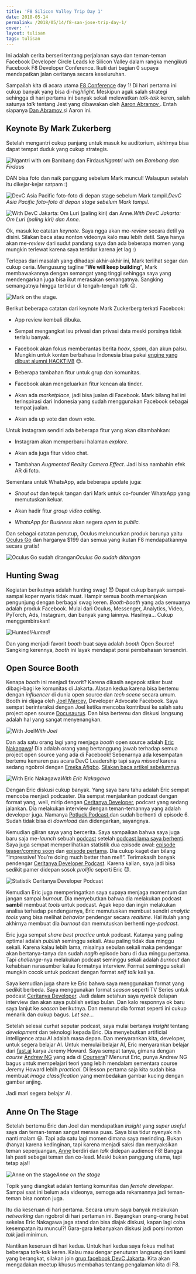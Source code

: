 ```yaml
---
title: 'F8 Silicon Valley Trip Day 1'
date: 2018-05-14
permalink: /2018/05/14/f8-san-jose-trip-day-1/
cover: ''
layout: tulisan
tags: tulisan
---
```


Ini adalah cerita berseri tentang perjalanan saya dan teman-teman Facebook Developer Circle Leads ke Silicon Valley dalam rangka mengikuti Facebook F8 Developer Conference. Ikuti dari bagian 0 supaya mendapatkan jalan ceritanya secara keseluruhan.

Sampailah kita di acara utama [F8 Conference](https://f8.com) day 1! Di hari pertama ini cukup banyak yang bisa di-_highlight_. Meskipun agak salah strategi sehingga di hari pertama ini banyak sekali melewatkan _talk-talk_ keren, salah satunya _talk_ tentang Jest yang dibawakan oleh [ Aaron Abramov ](https://twitter.com/aarondjents). Entah siapanya [ Dan Abramov ](https://twitter.com/dan_abramov) si Aaron ini.

## Keynote By Mark Zukerberg

Setelah mengantri cukup panjang untuk masuk ke auditorium, akhirnya bisa dapat tempat duduk yang cukup strategis.

![Ngantri with om Bambang dan Firdaus](/assets/images/f81/1_AMQhtCJzEAb2-OskvuQIUw.jpg)_Ngantri with om Bambang dan Firdaus_

DAN bisa foto dan naik panggung sebelum Mark muncul! Walaupun setelah itu dikejar-kejar satpam :)

![DevC Asia Pacific foto-foto di depan stage sebelum Mark tampil.](/assets/images/f81/1_-cAGTJ0EGesmbWtTWXjCBg.jpeg)_DevC Asia Pacific foto-foto di depan stage sebelum Mark tampil._

![With DevC Jakarta: Om Luri (paling kiri) dan Anne.](/assets/images/f81/1_1ZP18jOOg8GKH7EQCFXg3g.jpeg)_With DevC Jakarta: Om Luri (paling kiri) dan Anne._

Ok, masuk ke catatan _keynote_. Saya ngga akan me-_review_ secara detil ya disini. Silakan baca atau nonton videonya kalo mau lebih detil. Saya hanya akan me-_review_ dari sudut pandang saya dan ada beberapa momen yang mungkin terlewat karena saya tertidur karena jet lag :)

Terlepas dari masalah yang dihadapi akhir-akhir ini, Mark terlihat segar dan cukup ceria. Mengusung tagline “**We will keep building**”, Mark membawakannya dengan semangat yang tinggi sehingga saya yang mendengarkan juga bisa ikut merasakan semangatnya. Sangking semangatnya hingga tertidur di tengah-tengah _talk_ 😉.

![Mark on the stage.](/assets/images/f81/1_sm9hNEsX8IV3hKEmvFYx8A.jpeg)

Berikut beberapa catatan dari keynote Mark Zuckerberg terkati Facebook:

- App review kembali dibuka.

- Sempat mengangkat isu privasi dan privasi data meski porsinya tidak terlalu banyak.

- Facebook akan fokus memberantas berita _hoax_, _spam_, dan akun palsu. Mungkin untuk konten berbahasa Indonesia bisa pakai [engine yang dibuat alumni HACKTIV8](https://www.youtube.com/watch?v=3qAdcwIyGKM) 😉.

- Beberapa tambahan fitur untuk grup dan komunitas.

- Facebook akan mengeluarkan fitur kencan ala tinder.

- Akan ada _marketplace_, jadi bisa jualan di Facebook. Mark bilang hal ini terinspirasi dari Indonesia yang sudah menggunakan Facebook sebagai tempat jualan.

- Akan ada up vote dan down vote.

Untuk instagram sendiri ada beberapa fitur yang akan ditambahkan:

- Instagram akan memperbarui halaman _explore._

- Akan ada juga fitur video chat.

- Tambahan _Augmented Reality Camera Effect_. Jadi bisa nambahin efek AR di foto.

Sementara untuk WhatsApp, ada beberapa update juga:

- _Shout out_ dan tepuk tangan dari Mark untuk co-founder WhatsApp yang memutuskan keluar.

- Akan hadir fitur _group video calling_.

- _WhatsApp for Business_ akan segera _open to public._

Dan sebagai catatan penutup, Oculus meluncurkan produk barunya yaitu [Oculus Go](https://www.oculus.com/go/) dan harganya $199 dan semua yang ikutan F8 mendapatkannya secara gratis!

![Oculus Go sudah ditangan](/assets/images/f81/1_OAh9_OHfUlkZQCyYmIzxMQ.jpeg)_Oculus Go sudah ditangan_

## Hunting Swag

Kegiatan berikutnya adalah hunting swag! 😈 Dapat cukup banyak sampai-sampai koper nyaris tidak muat. Hampir semua booth memanjakan pengunjung dengan berbagai swag keren. _Booth-booth_ yang ada semuanya adalah produk Facebook. Mulai dari Oculus, Messenger, Analytics, Video, PyTorch, Ads, Instagram, dan banyak yang lainnya. Hasilnya… Cukup menggembirakan!

![Hunted!](/assets/images/f81/1_JzPUcm47l0jj06QEC_G4OA.jpeg)_Hunted!_

Dan yang menjadi favorit _booth_ buat saya adalah _booth_ Open Source! Sangking kerennya, _booth_ ini layak mendapat porsi pembahasan tersendiri.

## Open Source Booth

Kenapa _booth_ ini menjadi favorit? Karena dikasih segepok stiker buat dibagi-bagi ke komunitas di Jakarta. Alasan kedua karena bisa bertemu dengan _influencer_ di dunia open source dan _tech scene_ secara umum. Booth ini dijaga oleh [Joel Marcey](https://github.com/JoelMarcey), Developer Advocate Facebook. Saya sempat berinteraksi dengan Joel ketika mencoba kontribusi ke salah satu project open source [Docusaurus](https://github.com/facebook/Docusaurus/issues/467). Dan bisa bertemu dan diskusi langsung adalah hal yang sangat menyenangkan.

![With Joel](/assets/images/f81/1_dck_uuDn4CHM-N8HDCijOQ.jpeg)_With Joel_

Dan ada satu orang lagi yang menjaga _booth_ open source adalah [Eric Nakagawa](https://twitter.com/ericnakagawa)! Dia adalah orang yang bertanggung jawab terhadap semua project open source yang ada di Facebook! Sebenarnya ada kesempatan bertemu kemaren pas acara DevC Leadership tapi saya _missed_ karena sedang ngobrol dengan [Emeka Afigbo](https://www.facebook.com/chukwuemeka.afigbo). [Silakan baca artikel sebelumnya](https://rizafahmi.com/2018/05/08/f8-san-jose-trip-day-0/).

![With Eric Nakagawa](/assets/images/f81/1_m_Hrdb-uR2CO5yCvGih_iw.jpeg)_With Eric Nakagawa_

Dengan Eric diskusi cukup banyak. Yang saya baru tahu adalah Eric sempat mencoba menjadi podcaster. Dia sempat menjalankan podcast dengan format yang, well, mirip dengan [Ceritanya Developer](https://ceritanyadeveloper.com), podcast yang sedang jalankan. Dia melakukan interview dengan teman-temannya yang adalah developer juga. Namanya [Potluck Podcast ](https://itunes.apple.com/pl/podcast/potluck-podcast/id1196828738)dan sudah berhenti di episode 6. Sudah tidak bisa di _download_ dan didengarkan, sayangnya.

Kemudian giliran saya yang bercerita. Saya sampaikan bahwa saya juga baru saja me-_launch_ sebuah [podcast](https://ceritanyadeveloper.com) setelah [podcast lama saya berhenti](https://soundcloud.com/appscoast). Saya juga sempat memperlihatkan statistik dua episode awal: [episode teaser/coming soon](https://anchor.fm/ceritanya-developer/episodes/Coming-Soon-e1aaad) dan [episode pertama](https://anchor.fm/ceritanya-developer/episodes/devs0--Dicky-Arinal-e186lm). Dia cukup kaget dan bilang “Impressive! You’re doing much better than me!!”. Terimakasih banyak pendengar [Ceritanya Developer Podcast](https://ceritanyadeveloper.com). Karena kalian, saya jadi bisa sedikit pamer didepan sosok _prolific_ seperti Eric 😈.

![Statistik Ceritanya Developer Podcast](/assets/images/f81/1_IIbxY1Z4mHvCg1Cpsqs1wQ.png)

Kemudian Eric juga memperingatkan saya supaya menjaga momentum dan jangan sampai _burnout_. Dia menyebutkan bahwa dia melakukan podcast **sambil** membuat _tools_ untuk podcast. Agak kepo dan ingin melakukan analisa terhadap pendengarnya, Eric memutuskan membuat sendiri _analytic tools_ yang bisa melihat _behavior_ pendengar secara _realtime_. Hal itulah yang akhirnya membuat dia _burnout_ dan memutuskan berhenti nge-_podcast_.

Eric juga sempat _share best practice_ untuk podcast. Katanya yang paling optimal adalah _publish_ seminggu sekali. Atau paling tidak dua minggu sekali. Karena kalau lebih lama, misalnya sebulan sekali maka pendengar akan bertanya-tanya dan sudah _nagih_ episode baru di dua minggu pertama. Tapi _challenge_-nya melakukan podcast seminggu sekali adalah _burnout_ dan kehabisan narasumber kalau formatnya interview. Format seminggu sekali mungkin cocok untuk podcast dengan format _self talk_ kali ya.

Saya kemudian juga share ke Eric bahwa saya menggunakan format yang sedikit berbeda. Saya menggunakan format _season_ seperti TV Series untuk podcast [Ceritanya Developer](https://ceritanyadeveloper.com). Jadi dalam setahun saya _nyetok_ delapan interview dan akan saya publish setiap bulan. Dan kalo responnya ok baru saya lanjut ke _season_ berikutnya. Dan menurut dia format seperti ini cukup menarik dan cukup bagus. _Let see_…

Setelah selesai curhat seputar podcast, saya mulai bertanya _insight_ tentang _development_ dan teknologi kepada Eric. Dia menyebutkan artificial intelligence atau AI adalah masa depan. Dan menyarankan kita, developer, untuk segera belajar AI. Untuk memulai belajar AI, Eric menyarankan belajar dari [fast.ai](http://fast.ai) karya Jeremy Howard. Saya sempat tanya, gimana dengan _course_ [Andrew NG](https://www.coursera.org/learn/machine-learning/) yang ada di [Coursera](https://www.coursera.org/learn/machine-learning/)? Menurut Eric, punya Andrew NG bagus untuk mempelajari teori yang lebih mendalam sementara course Jeremy Howard lebih _practical_. Di lesson pertama saja kita sudah bisa membuat _image classification_ yang membedakan gambar kucing dengan gambar anjing.

Jadi mari segera belajar AI.

## Anne On The Stage

Setelah bertemu Eric dan Joel dan mendapatkan _insight_ yang _super useful_ saya dan teman-teman sangat merasa puas. Saya bisa tidur nyenyak nih nanti malam 😃. Tapi ada satu lagi momen dimana saya merinding. Bukan (hanya) karena kedinginan, tapi karena menjadi saksi dan menyaksikan teman seperjuangan, [Anne](https://www.facebook.com/annereginancy) berdiri dan _talk_ didepan audience F8! Bangga lah pasti sebagai teman dan co-lead. Meski bukan panggung utama, tapi tetap aja!!

![Anne on the stage](/assets/images/f81/1_oSCToY-XQoW2OAa98bVsGg.jpeg)_Anne on the stage_

Topik yang diangkat adalah tentang komunitas dan _female developer_. Sampai saat ini belum ada videonya, semoga ada rekamannya jadi teman-teman bisa nonton juga.

Itu dia keseruan di hari pertama. Secara umum saya banyak melakukan _networking_ dan ngobrol di hari pertaman ini. Bayangkan orang-orang hebat sekelas Eric Nakagawa jaga stand dan bisa diajak diskusi, kapan lagi coba kesempatan itu muncul?! Gara-gara kebanyakan diskusi jadi porsi nonton _talk_ jadi minimun.

Nantikan keseruan di hari kedua. Untuk hari kedua saya fokus melihat beberapa _talk-talk_ keren. Kalau mau dengar penuturan langsung dari kami yang berangkat, silakan join [grup facebook DevC Jakarta](https://www.facebook.com/groups/DevCJakarta/). Kita akan mengadakan meetup khusus membahas tentang pengalaman kita di F8.
